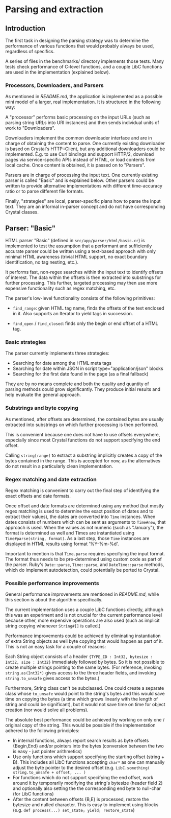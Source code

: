 # Parsing and extraction

## Introduction

The first task in designing the parsing strategy was to determine the
performance of various functions that would probably always be used,
regardless of specifics.

A series of files in the benchmarks/ directory implements those tests.
Many tests check performance of C-level functions, and a couple LibC
functions are used in the implementation (explained below).

### Processors, Downloaders, and Parsers

As mentioned in *README.md*, the application  is implemented as a possible
mini model of a larger, real implementation. It is structured in the
following way:

A "processor" performs basic processing on the input URLs (such as parsing
string URLs into URI instances) and then sends individual units of work
to "Downloaders".

Downloaders implement the common downloader interface and are in charge
of obtaining the content to parse. One currently existing downloader is
based on Crystal's HTTP::Client, but any additional downloaders could
be implemented. E.g. to use Curl bindings and support HTTP/2,
download pages via service-specific APIs instead of HTML, or load
contents from local cache. Once content is obtained, it is passed on to
"Parsers".

Parsers are in charge of processing the input text. One
currently existing parser is called "Basic" and is explained below.
Other parsers could be written to provide alternative implementations
with different time-accuracy ratio or to parse different file formats.

Finally, "strategies" are local, parser-specific plans how to parse
the input text. They are an informal in-parser concept and do not have
corresponding Crystal classes.

## Parser: "Basic"

HTML parser "Basic" (defined in `src/app/parser/html/basic.cr`) is
implemented to test the assumption that a performant and sufficiently
accurate parser could be written using a text-based approach with
only minimal HTML awareness (trivial HTML support, no exact boundary
identification, no tag nesting, etc.).

It performs fast, non-regex searches within the input text to
identify offsets of interest. The data within the offsets is then extracted
into substrings for further processing. This further, targeted processing may
then use more expensive functionality such as regex matching, etc.

The parser's low-level functionality consists of the following primitives:

- `find_range`: given HTML tag name, finds the offsets of the text enclosed
in it. Also supports an Iterator to yield tags in succession.

- `find_open` / `find_closed`: finds only the begin or end offset of a
HTML tag.

### Basic strategies

The parser currently implements three strategies:

- Searching for date among the HTML meta tags
- Searching for date within JSON in script type="application/json" blocks
- Searching for the first date found in the page (as a final fallback)

They are by no means complete and both the quality and quantity of
parsing methods could grow significantly. They produce initial results
and help evaluate the general approach.

### Substrings and byte copying

As mentioned,
after offsets are determined, the contained bytes are usually extracted
into substrings on which further processing is then performed.

This is convenient because one does not have to use offsets everywhere,
especially since most Crystal functions do not support specifying the end offset.

Calling `string[range]` to
extract a substring implicitly creates a copy of the bytes contained in
the range. This is accepted for now, as the alternatives do not
result in a particularly clean implementation.

### Regex matching and date extraction

Regex matching is convenient to carry out the final step of identifying
the exact offsets and date formats.

Once offset and date formats are determined using any method (but mostly
regex matching is used to determine the exact position of dates and
to extract their values), the dates are
converted into `Time` instances. When dates consists of numbers which
can be sent as arguments to `Time#new`, that approach is used. When the
values as not numeric (such as "January"), the format is determined as
well and Times are instantiated using `Time#parse(string, format)`.
As a last step, those `Time` instances are displayed in HTML results
using format '%Y-%m-%d'.

Important to mention is that `Time.parse` requires specifying the
input format. The format thus needs to be pre-determined using
custom code as part of the parser. Ruby's `Date::parse`,
`Time::parse`, and `DateTime::parse` methods, which do implement
autodetection, could potentially be ported to Crystal.

### Possible performance improvements

General performance improvements are mentioned in *README.md*, while
this section is about the algorithm specifically.

The current implementation uses a couple LibC functions directly, although
this was an experiment and is not crucial for the current performance level
because other, more expensive operations are also used (such as implicit string
copying whenever `String#[]` is called.)

Performance improvements could be achieved by eliminating instantiation
of extra String objects as well byte copying that would happen as part of it.
This is not an easy task for a couple of reasons:

Each String object consists of a header `{TYPE_ID : Int32, bytesize : Int32,
size : Int32}` immediately followed by bytes. So it is not possible to
create multiple strings pointing to the same bytes. (For reference, invoking
`string.as(Int32*)` gives access to the three header fields, and invoking
`string.to_unsafe` gives access to the bytes.)

Furthermore, String class can't be subclassed. One could create a separate
class whose `to_unsafe` would point to the string's bytes and this would
save time on copying the bytes (a time which grows linearly with the length
of string and could be significant), but it would not save time on time for
object creation (nor would solve all problems).

The absolute best performance could be achieved by working on only one /
original copy of the string. This would be possible if the implementation
adhered to the following principles:

- In internal functions, always report search results as byte offsets {Begin,End} and/or pointers
into the bytes (conversion between the two is easy - just pointer arithmetics)
- Use only functions which support specifying the starting offset (string + B). This includes all
LibC functions accepting `char*` as one can manually adjust the byte pointer to the desired offset (e.g.
`LibC.something( string.to_unsafe + offset, ... )`
- For functions which do not support specifying the end offset, work around it
by temporarily modifying the string's bytesize (header field 2) and optionally
also setting the the corresponding end byte to null-char (for LibC functions)
- After the content between offsets {B,E} is processed, restore the bytesize and nulled character. This
is easy to implement using blocks (e.g. `def process(...) set_state; yield; restore_state`)
